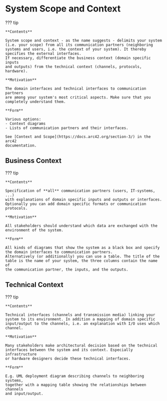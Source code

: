 # System Scope and Context

??? tip

    **Contents**

    System scope and context - as the name suggests - delimits your system
    (i.e. your scope) from all its communication partners (neighboring
    systems and users, i.e. the context of your system). It thereby
    specifies the external interfaces.
    If necessary, differentiate the business context (domain specific inputs
    and outputs) from the technical context (channels, protocols, hardware).

    **Motivation**

    The domain interfaces and technical interfaces to communication partners
    are among your system's most critical aspects. Make sure that you
    completely understand them.

    **Form**

    Various options:
    - Context diagrams
    - Lists of communication partners and their interfaces.

    See [Context and Scope](https://docs.arc42.org/section-3/) in the arc42
    documentation.

## Business Context

??? tip

    **Contents**

    Specification of **all** communication partners (users, IT-systems, ...)
    with explanations of domain specific inputs and outputs or interfaces.
    Optionally you can add domain specific formats or communication
    protocols.

    **Motivation**

    All stakeholders should understand which data are exchanged with the
    environment of the system.

    **Form**

    All kinds of diagrams that show the system as a black box and specify
    the domain interfaces to communication partners.
    Alternatively (or additionally) you can use a table. The title of the
    table is the name of your system, the three columns contain the name of
    the communication partner, the inputs, and the outputs.

## Technical Context

??? tip

    **Contents**

    Technical interfaces (channels and transmission media) linking your
    system to its environment. In addition a mapping of domain specific
    input/output to the channels, i.e. an explanation with I/O uses which
    channel.

    **Motivation**

    Many stakeholders make architectural decision based on the technical
    interfaces between the system and its context. Especially infrastructure
    or hardware designers decide these technical interfaces.

    **Form**

    E.g. UML deployment diagram describing channels to neighboring systems,
    together with a mapping table showing the relationships between channels
    and input/output.
